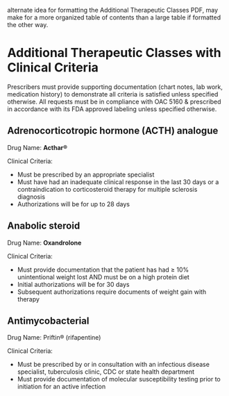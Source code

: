 alternate idea for formatting the Additional Therapeutic Classes PDF, may make for a more organized table of contents than a large table if formatted the other way. 

# Additional Therapeutic Classes with Clinical Criteria

Prescribers must provide supporting documentation (chart notes, lab work, medication history) to demonstrate all criteria is satisfied unless specified otherwise. All requests must be in compliance with OAC 5160 & prescribed in accordance with its FDA approved labeling unless specified otherwise.

## Adrenocorticotropic hormone (ACTH) analogue

Drug Name: **Acthar®**

Clinical Criteria:

- Must be prescribed by an appropriate specialist
- Must have had an inadequate clinical response in the last 30 days or a contraindication to corticosteroid therapy for multiple sclerosis diagnosis
- Authorizations will be for up to 28 days

## Anabolic steroid

Drug Name: **Oxandrolone**

Clinical Criteria:

- Must provide documentation that the patient has had ≥ 10% unintentional weight lost AND must be on a high protein diet
- Initial authorizations will be for 30 days
- Subsequent authorizations require documents of weight gain with therapy

## Antimycobacterial

Drug Name: Priftin® (rifapentine)

Clinical Criteria:

- Must be prescribed by or in consultation with an infectious disease specialist, tuberculosis clinic, CDC or state health department
- Must provide documentation of molecular susceptibility testing prior to initiation for an active infection